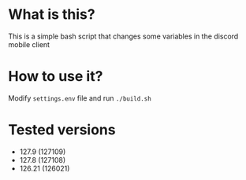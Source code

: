# What is this?

This is a simple bash script that changes some variables in the discord mobile client

# How to use it?

Modify `settings.env` file and run `./build.sh`

# Tested versions

- 127.9 (127109)
- 127.8 (127108)
- 126.21 (126021)
